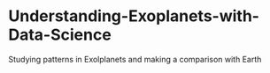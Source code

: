 # Understanding-Exoplanets-with-Data-Science
Studying patterns in Exolplanets and making a comparison with Earth
